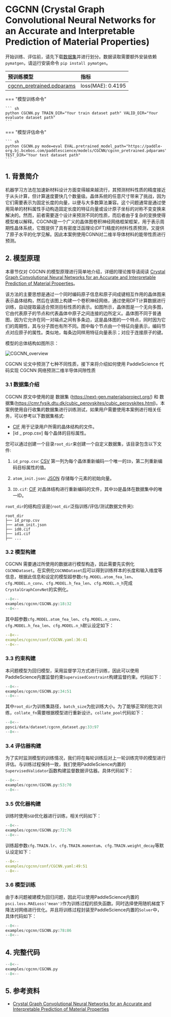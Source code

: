 # CGCNN (Crystal Graph Convolutional Neural Networks for an Accurate and Interpretable Prediction of Material Properties)

开始训练、评估前，请先下载[数据集](https://cmr.fysik.dtu.dk/c2db/c2db.html)并进行划分。数据读取需要额外安装依赖 `pymatgen`，请运行安装命令 `pip install pymatgen`。

| 预训练模型  | 指标 |
|:--| :--|
| [cgcnn_pretrained.pdparams](https://paddle-org.bj.bcebos.com/paddlescience/models/CGCNN/cgcnn_pretrained.pdparams) | loss(MAE): 0.4195 |

=== "模型训练命令"

    ``` sh
    python CGCNN.py TRAIN_DIR="Your train dataset path" VALID_DIR="Your evaluate dataset path"
    ```
=== "模型评估命令"

    ``` sh
    python CGCNN.py mode=eval EVAL.pretrained_model_path="https://paddle-org.bj.bcebos.com/paddlescience/models/CGCNN/cgcnn_pretrained.pdparams" TEST_DIR="Your test dataset path"
    ```

## 1. 背景简介

机器学习方法在加速新材料设计方面变得越来越流行，其预测材料性质的精度接近于从头计算，但计算速度要快几个数量级。晶体系统的任意尺寸带来了挑战，因为它们需要表示为固定长度的向量，以便与大多数算法兼容。这个问题通常是通过使用简单的材料属性手动构造固定长度的特征向量或设计原子坐标的对称不变变换来解决的。然而，前者需要逐个设计来预测不同的性质，而后者由于复杂的变换使得模型难以解释。CGCNN是一个广义的晶体图卷积神经网络框架框架，用于表示周期性晶体系统，它既提供了具有密度泛函理论(DFT)精度的材料性质预测，又提供了原子水平的化学见解。因此本案例使用CGNN对二维半导体材料的能带性质进行预测。

## 2. 模型原理

本章节仅对 CGCNN 的模型原理进行简单地介绍，详细的理论推导请阅读 [Crystal Graph Convolutional Neural Networks for an Accurate and Interpretable Prediction of Material Properties](https://journals.aps.org/prl/abstract/10.1103/PhysRevLett.120.145301)。

该方法的主要思想是通过一个同时编码原子信息和原子间成键相互作用的晶体图来表示晶体结构，然后在该图上构建一个卷积神经网络，通过使用DFT计算数据进行训练，自动提取最适合预测目标性质的表示。如图所示，晶体图是一个无向多图，它由代表原子的节点和代表晶体中原子之间连接的边所定义。晶体图不同于普通图，因为它允许在同一对端点之间有多条边，这是晶体图的一个特点，同时因为它们的周期性，其与分子图也有所不同。图中每个节点由一个特征向量表示，编码节点对应原子的属性。类似地，每条边同样用特征向量表示；对应于连接原子的键。

模型的总体结构如图所示：

![CGCNN_overview](https://paddle-org.bj.bcebos.com/paddlescience/docs/CGCNN/CGCNN.png)

CGCNN 论文中预测了七种不同性质，接下来将介绍如何使用 PaddleScience 代码实现 CGCNN 网络预测二维半导体间隙性质

### 3.1 数据集介绍

CGCNN 原文中使用的是 数据集 (<https://next-gen.materialsproject.org/>) 和 数据集(<https://cmr.fysik.dtu.dk/cubic_perovskites/cubic_perovskites.html>)。本案例使用自行收集的数据集进行训练测试，如果用户需要使用本案例进行相关任务，可以参考以下数据集格式:

- [CIF](https://en.wikipedia.org/wiki/Crystallographic_Information_File) 用于记录用户所需的晶体结构的文件。
- [id _ prop.csv] 每个晶体的目标属性。

您可以通过创建一个目录`root_dir`来创建一个自定义数据集，该目录包含以下文件:

1. `id_prop.csv`: [CSV](https://en.wikipedia.org/wiki/Comma-separated_values) 第一列为每个晶体重新编码一个唯一的`ID`，第二列重新编码目标属性的值。

2. `atom_init.json`: [JSON](https://en.wikipedia.org/wiki/JSON) 存储每个元素的初始向量。

3. `ID.cif`: [CIF](https://en.wikipedia.org/wiki/Crystallographic_Information_File) 对晶体结构进行重新编码的文件，其中`ID`是晶体在数据集中的唯一ID。

`root_dir`的结构应该是(`root_dir`泛指训练/评估/测试数据文件夹):

``` log
root_dir
├── id_prop.csv
├── atom_init.json
├── id0.cif
├── id1.cif
├── ...
```

### 3.2 模型构建

CGCNN 需要通过所使用的数据进行模型构造，因此需要先实例化`CGCNNDataset`。在实例化`CGCNNDataset`后可以得到训练样本的长度和输入维度等信息，根据此信息和设定的模型超参数`cfg.MODEL.atom_fea_len`、`cfg.MODEL.n_conv`、`cfg.MODEL.h_fea_len`、`cfg.MODEL.n_h`完成`CrystalGraphConvNet`的实例化。

``` py linenums="18" title="examples/cgcnn/CGCNN.py"
--8<--
examples/cgcnn/CGCNN.py:18:32
--8<--
```

其中超参数`cfg.MODEL.atom_fea_len`、`cfg.MODEL.n_conv`、`cfg.MODEL.h_fea_len`、`cfg.MODEL.n_h`默认设定如下：

``` yaml linenums="36" title="examples/cgcnn/conf/CGCNN.yaml"
--8<--
examples/cgcnn/conf/CGCNN.yaml:36:41
--8<--
```

### 3.3 约束构建

本问题模型为回归模型，采用监督学习方式进行训练，因此可以使用PaddleScience内置监督约束`SupervisedConstraint`构建监督约束。代码如下：

``` py linenums="34" title="examples/cgcnn/CGCNN.py"
--8<--
examples/cgcnn/CGCNN.py:34:51
--8<--
```

其中`root_dir`为训练集路径，`batch_size`为批训练大小。为了能够正常的批次训练，`collate_fn`需要根据模型进行重新设计。`collate_pool`代码如下：

``` py linenums="33" title="ppsci/data/dataset/cgcnn_dataset.py"
--8<--
ppsci/data/dataset/cgcnn_dataset.py:33:97
--8<--
```

### 3.4 评估器构建

为了实时监测模型的训练情况，我们将在每轮训练后对上一轮训练完毕的模型进行评估。与训练过程保持一致，我们使用PaddleScience内置的`SupervisedValidator`函数构建监督数据评估器。具体代码如下：

``` py linenums="53" title="examples/cgcnn/CGCNN.py"
--8<--
examples/cgcnn/CGCNN.py:53:70
--8<--
```

### 3.5 优化器构建

训练时使用`SGD`优化器进行训练，相关代码如下：

``` py linenums="72" title="examples/cgcnn/CGCNN.py"
--8<--
examples/cgcnn/CGCNN.py:72:76
--8<--
```

训练超参数`cfg.TRAIN.lr`、`cfg.TRAIN.momentum`、`cfg.TRAIN.weight_decay`等默认设定如下：

``` yaml linenums="49" title="examples/cgcnn/conf/CGCNN.yaml"
--8<--
examples/cgcnn/conf/CGCNN.yaml:49:51
--8<--
```

### 3.6 模型训练

由于本问题被建模为回归问题，因此可以使用PaddleScience内置的`psci.loss.MAELoss('mean')`作为训练过程的损失函数。同时选择使用随机梯度下降法对网络进行优化。并且将训练过程封装至PaddleScience内置的`Solver`中，具体代码如下：

``` py linenums="78" title="examples/cgcnn/CGCNN.py"
--8<--
examples/cgcnn/CGCNN.py:78:86
--8<--
```

## 4. 完整代码

``` py linenums="1" title="examples/cgcnn/CGCNN.py"
--8<--
examples/cgcnn/CGCNN.py
--8<--
```

## 5. 参考资料

- [Crystal Graph Convolutional Neural Networks for an Accurate and Interpretable Prediction of Material Properties](https://journals.aps.org/prl/abstract/10.1103/PhysRevLett.120.145301)
